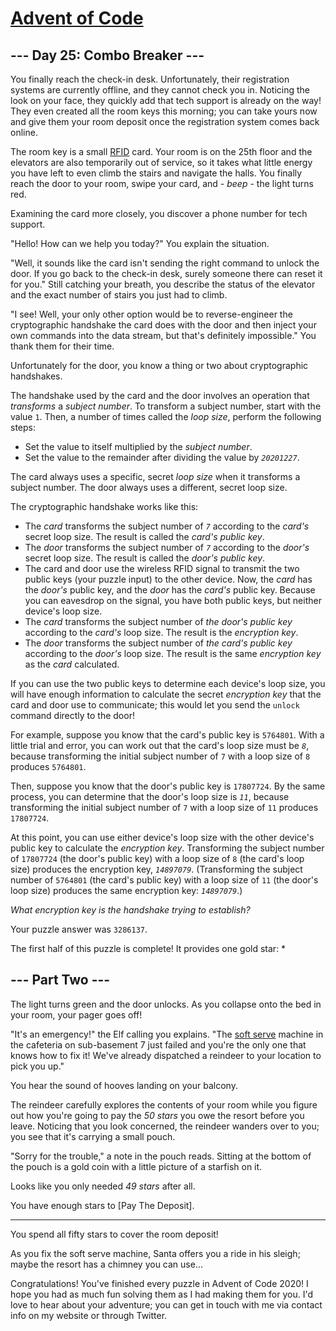 # [Advent of Code](https://adventofcode.com/)

## --- Day 25: Combo Breaker ---

You finally reach the check-in desk. Unfortunately, their registration
systems are currently offline, and they cannot check you in. Noticing
the look on your face, they quickly add that tech support is already on
the way! They even created all the room keys this morning; you can take
yours now and give them your room deposit once the registration system
comes back online.

The room key is a small
[RFID](https://en.wikipedia.org/wiki/Radio-frequency_identification)
card. Your room is on the 25th floor and the elevators are also
temporarily out of service, so it takes what little energy you have left
to even climb the stairs and navigate the halls. You finally reach the
door to your room, swipe your card, and - *beep* - the light turns red.

Examining the card more closely, you discover a phone number for tech
support.

"Hello! How can we help you today?" You explain the situation.

"Well, it sounds like the card isn't sending the right command to unlock
the door. If you go back to the check-in desk, surely someone there can
reset it for you." Still catching your breath, you describe the status
of the elevator and the exact number of stairs you just had to climb.

"I see! Well, your only other option would be to reverse-engineer the
cryptographic handshake the card does with the door and then inject your
own commands into the data stream, but that's definitely impossible."
You thank them for their time.

Unfortunately for the door, you know a thing or two about cryptographic
handshakes.

The handshake used by the card and the door involves an operation that
*transforms* a *subject number*. To transform a subject number, start
with the value `1`. Then, a number of times called the *loop size*,
perform the following steps:

-   Set the value to itself multiplied by the *subject number*.
-   Set the value to the remainder after dividing the value by
    *`20201227`*.

The card always uses a specific, secret *loop size* when it transforms a
subject number. The door always uses a different, secret loop size.

The cryptographic handshake works like this:

-   The *card* transforms the subject number of *`7`* according to the
    *card's* secret loop size. The result is called the *card's public
    key*.
-   The *door* transforms the subject number of *`7`* according to the
    *door's* secret loop size. The result is called the *door's public
    key*.
-   The card and door use the wireless RFID signal to transmit the two
    public keys (your puzzle input) to the other device. Now, the *card*
    has the *door's* public key, and the *door* has the *card's* public
    key. Because you can eavesdrop on the signal, you have both public
    keys, but neither device's loop size.
-   The *card* transforms the subject number of *the door's public key*
    according to the *card's* loop size. The result is the *encryption
    key*.
-   The *door* transforms the subject number of *the card's public key*
    according to the *door's* loop size. The result is the same
    *encryption key* as the *card* calculated.

If you can use the two public keys to determine each device's loop size,
you will have enough information to calculate the secret *encryption
key* that the card and door use to communicate; this would let you send
the `unlock` command directly to the door!

For example, suppose you know that the card's public key is `5764801`.
With a little trial and error, you can work out that the card's loop
size must be *`8`*, because transforming the initial subject number of
`7` with a loop size of `8` produces `5764801`.

Then, suppose you know that the door's public key is `17807724`. By the
same process, you can determine that the door's loop size is *`11`*,
because transforming the initial subject number of `7` with a loop size
of `11` produces `17807724`.

At this point, you can use either device's loop size with the other
device's public key to calculate the *encryption key*. Transforming the
subject number of `17807724` (the door's public key) with a loop size of
`8` (the card's loop size) produces the encryption key, *`14897079`*.
(Transforming the subject number of `5764801` (the card's public key)
with a loop size of `11` (the door's loop size) produces the same
encryption key: *`14897079`*.)

*What encryption key is the handshake trying to establish?*

Your puzzle answer was `3286137`.

The first half of this puzzle is complete! It provides one gold star: \*

## --- Part Two ---

<span
title="You notice the brand written on the side of the lock: Diffie, Hellman, and Merkle.">The
light turns green and the door unlocks.</span> As you collapse onto the
bed in your room, your pager goes off!

"It's an emergency!" the Elf calling you explains. "The [soft
serve](https://en.wikipedia.org/wiki/Soft_serve) machine in the
cafeteria on sub-basement 7 just failed and you're the only one that
knows how to fix it! We've already dispatched a reindeer to your
location to pick you up."

You hear the sound of hooves landing on your balcony.

The reindeer carefully explores the contents of your room while you
figure out how you're going to pay the *50 stars* you owe the resort
before you leave. Noticing that you look concerned, the reindeer wanders
over to you; you see that it's carrying a small pouch.

"Sorry for the trouble," a note in the pouch reads. Sitting at the
bottom of the pouch is a gold coin with a little picture of a starfish
on it.

Looks like you only needed *49 stars* after all.

You have enough stars to [Pay The Deposit].

---

You spend all fifty stars to cover the room deposit!

As you fix the soft serve machine, Santa offers you a ride in his sleigh; maybe the resort has a chimney you can use...

Congratulations! You've finished every puzzle in Advent of Code 2020! I hope you had as much fun solving them as I had making them for you. I'd love to hear about your adventure; you can get in touch with me via contact info on my website or through Twitter.
